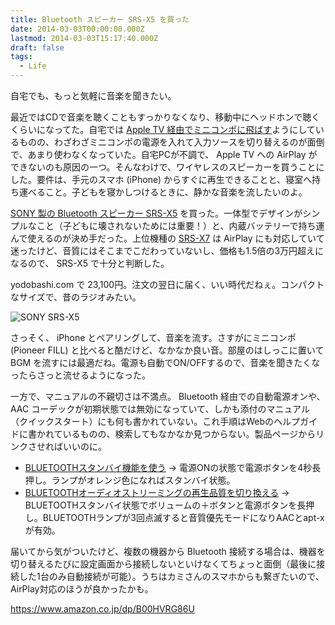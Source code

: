 ```yaml
---
title: Bluetooth スピーカー SRS-X5 を買った
date: 2014-03-03T00:00:00.000Z
lastmod: 2014-03-03T15:17:40.000Z
draft: false
tags:
  - Life
---
```


自宅でも、もっと気軽に音楽を聞きたい。

最近ではCDで音楽を聴くこともすっかりなくなり、移動中にヘッドホンで聴くくらいになってた。自宅では [Apple TV 経由でミニコンポに飛ばす](/posts/20120122/p01)ようにしているものの、わざわざミニコンポの電源を入れて入力ソースを切り替えるのが面倒で、あまり使わなくなっていた。自宅PCが不調で、 Apple TV への AirPlay ができないのも原因の一つ。そんなわけで、ワイヤレスのスピーカーを買うことにした。要件は、手元のスマホ (iPhone) からすぐに再生できることと、寝室へ持ち運べること。子どもを寝かしつけるときに、静かな音楽を流したいのよ。

[SONY 製の Bluetooth スピーカー SRS-X5](https://www.sony.jp/active-speaker/products/SRS-X5/) を買った。一体型でデザインがシンプルなこと（子どもに壊されないためには重要！）と、内蔵バッテリーで持ち運んで使えるのが決め手だった。上位機種の [SRS-X7](https://www.sony.jp/active-speaker/products/SRS-X7/) は AirPlay にも対応していて迷ったけど、音質にはそこまでこだわっていないし、価格も1.5倍の3万円超えになるので、 SRS-X5 で十分と判断した。

yodobashi.com で 23,100円。注文の翌日に届く、いい時代だねぇ。コンパクトなサイズで、昔のラジオみたい。

![SONY SRS-X5](@/assets/flickr/12905703053.jpg "SONY SRS-X5")

さっそく、 iPhone とペアリングして、音楽を流す。さすがにミニコンポ (Pioneer FILL) と比べると酷だけど、なかなか良い音。部屋のはしっこに置いて BGM を流すには最適だね。電源も自動でON/OFFするので、音楽を聞きたくなったらさっと流せるようになった。

一方で、マニュアルの不親切さは不満点。 Bluetooth 経由での自動電源オンや、 AAC コーデックが初期状態では無効になっていて、しかも添付のマニュアル（クイックスタート）にも何も書かれていない。これ手順はWebのヘルプガイドに書かれているものの、検索してもなかなか見つからない。製品ページからリンクさせればいいのに。

- [BLUETOOTHスタンバイ機能を使う](http://helpguide.sony.net/speaker/srs-x5/v1/jp/contents/TP0000238907.html) → 電源ONの状態で電源ボタンを4秒長押し。ランプがオレンジ色になればスタンバイ状態。
- [BLUETOOTHオーディオストリーミングの再生品質を切り換える](http://helpguide.sony.net/speaker/srs-x5/v1/jp/contents/TP0000243042.html) → BLUETOOTHスタンバイ状態でボリュームの＋ボタンと電源ボタンを長押し。BLUETOOTHランプが3回点滅すると音質優先モードになりAACとapt-xが有効。

届いてから気がついたけど、複数の機器から Bluetooth 接続する場合は、機器を切り替えるたびに設定画面から接続しないといけなくてちょっと面倒（最後に接続した1台のみ自動接続が可能）。うちはカミさんのスマホからも繋ぎたいので、AirPlay対応のほうが良かったかも。

<https://www.amazon.co.jp/dp/B00HVRG86U>
